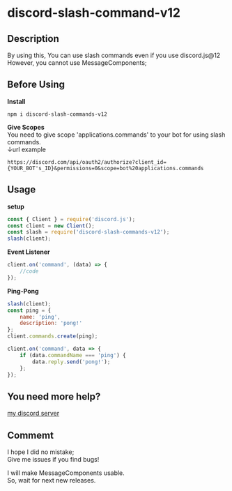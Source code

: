 # discord-slash-command-v12

## Description 
By using this, You can use slash commands even if you use discord.js@12  
However, you cannot use MessageComponents;  

## Before Using
**Install**  
```
npm i discord-slash-commands-v12 
```  
  
**Give Scopes**  
You need to give scope 'applications.commands' to your bot for using slash commands.  
↓url example
```
https://discord.com/api/oauth2/authorize?client_id={YOUR_BOT's_ID}&permissions=0&scope=bot%20applications.commands
```

## Usage 
**setup** 
```js
const { Client } = require('discord.js');
const client = new Client();
const slash = require('discord-slash-commands-v12');
slash(client);
``` 

**Event Listener** 
```js
client.on('command', (data) => {
	//code
});
``` 

**Ping-Pong** 
```js
slash(client);
const ping = {
	name: 'ping',
	description: 'pong!'
};
client.commands.create(ping);

client.on('command', data => {
	if (data.commandName === 'ping') {
		data.reply.send('pong!');
	};
});
``` 

## You need more help?
[my discord server](https://discord.gg/UQSUBHwM7T)

## Commemt
I hope I did no mistake;  
Give me issues if you find bugs!  
 
I will make MessageComponents usable.  
So, wait for next new releases.  